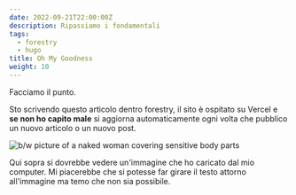 ```yaml
---
date: 2022-09-21T22:00:00Z
description: Ripassiamo i fondamentali
tags:
  - forestry
  - hugo
title: Oh My Goodness
weight: 10
---
```


Facciamo il punto.

Sto scrivendo questo articolo dentro forestry, il sito è ospitato su Vercel e **se non ho capito male** si aggiorna automaticamente ogni volta che pubblico un nuovo articolo o un nuovo post.

![b/w picture of a naked woman covering sensitive body parts](/uploads/marina.jpg "Shy nude woman")

Qui sopra si dovrebbe vedere un'immagine che ho caricato dal mio computer. Mi piacerebbe che si potesse far girare il testo attorno all'immagine ma temo che non sia possibile.
